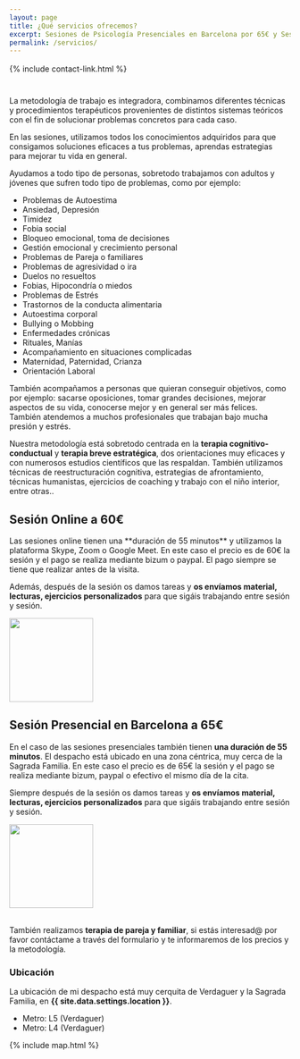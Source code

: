 ```yaml
---
layout: page
title: ¿Qué servicios ofrecemos?
excerpt: Sesiones de Psicología Presenciales en Barcelona por 65€ y Sesiones Online por 60€.
permalink: /servicios/
---
```


<div style="margin-top: 16px; margin-bottom: 40px;">
    {% include contact-link.html %}
</div>

La metodología de trabajo es integradora, combinamos diferentes técnicas y procedimientos terapéuticos provenientes de distintos sistemas teóricos con el fin de solucionar problemas concretos para cada caso.

En las sesiones, utilizamos todos los conocimientos adquiridos para que consigamos soluciones eficaces a tus problemas, aprendas estrategias para mejorar tu vida en general.

Ayudamos a todo tipo de personas, sobretodo trabajamos con adultos y jóvenes que sufren todo tipo de problemas, como por ejemplo:
- Problemas de Autoestima
- Ansiedad, Depresión
- Timidez
- Fobia social
- Bloqueo emocional, toma de decisiones
- Gestión emocional y crecimiento personal
- Problemas de Pareja o familiares
- Problemas de agresividad o ira
- Duelos no resueltos
- Fobias, Hipocondría o miedos
- Problemas de Estrés
- Trastornos de la conducta alimentaria
- Autoestima corporal 
- Bullying o Mobbing
- Enfermedades crónicas 
- Rituales, Manías
- Acompañamiento en situaciones complicadas
- Maternidad, Paternidad, Crianza
- Orientación Laboral

También acompañamos a personas que quieran conseguir objetivos, como por ejemplo: sacarse oposiciones, tomar grandes decisiones, mejorar aspectos de su vida, conocerse mejor y en general ser más felices. También atendemos a muchos profesionales que trabajan bajo mucha presión y estrés.

Nuestra metodología está sobretodo centrada en la **terapia cognitivo-conductual** y **terapia breve estratégica**, dos orientaciones muy eficaces y con numerosos estudios científicos que las respaldan. También utilizamos técnicas de reestructuración cognitiva, estrategias de afrontamiento, técnicas humanistas, ejercicios de coaching y trabajo con el niño interior, entre otras..

## Sesión Online a 60€

<div class="columnas-2 sesion-card card">
<div class="content" markdown="1">
Las sesiones online tienen una **duración de 55 minutos** y utilizamos la plataforma Skype, Zoom o Google Meet. En este caso el precio es de 60€ la sesión y el pago se realiza mediante bizum o paypal. El pago siempre se tiene que realizar antes de la visita.

Además, después de la sesión os damos tareas y **os envíamos material, lecturas, ejercicios personalizados** para que sigáis trabajando entre sesión y sesión.
</div>
<img src="{{site.baseurl}}/images/sesiononline.webp" width="150" height="150" class="circle" />
</div>

## Sesión Presencial en Barcelona a 65€

<div class="columnas-2 sesion-card card">
<div class="content" markdown="1">

En el caso de las sesiones presenciales también tienen **una duración de 55 minutos**. El despacho está ubicado en una zona céntrica, muy cerca de la Sagrada Familia. En este caso el precio es de 65€ la sesión y el pago se realiza mediante bizum, paypal o efectivo el mismo día de la cita.

Siempre después de la sesión os damos tareas y **os envíamos material, lecturas, ejercicios personalizados** para que sigáis trabajando entre sesión y sesión.
</div>
<img src="{{site.baseurl}}/images/sesionpresencial.webp" width="150" height="150" class="circle" />
</div>

<br/>

También realizamos **terapia de pareja y familiar**, si estás interesad@ por favor contáctame a través del formulario y te informaremos de los precios y la metodología.

### Ubicación

La ubicación de mi despacho está muy cerquita de Verdaguer y la Sagrada Familia, en **{{ site.data.settings.location }}**.

- Metro: L5 (Verdaguer)
- Metro: L4 (Verdaguer)

{% include map.html %}

